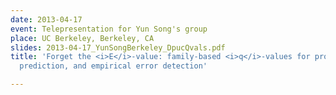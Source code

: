 ```yaml
---
date: 2013-04-17
event: Telepresentation for Yun Song's group
place: UC Berkeley, Berkeley, CA
slides: 2013-04-17_YunSongBerkeley_DpucQvals.pdf
title: 'Forget the <i>E</i>-value: family-based <i>q</i>-values for protein domain
  prediction, and empirical error detection'

---
```

